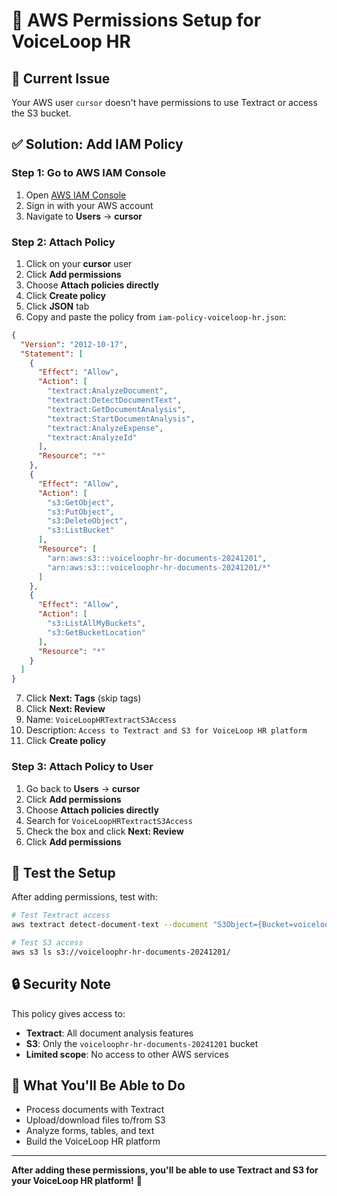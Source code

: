 # 🔑 AWS Permissions Setup for VoiceLoop HR

## 🚨 **Current Issue**
Your AWS user `cursor` doesn't have permissions to use Textract or access the S3 bucket.

## ✅ **Solution: Add IAM Policy**

### **Step 1: Go to AWS IAM Console**
1. Open [AWS IAM Console](https://console.aws.amazon.com/iam/)
2. Sign in with your AWS account
3. Navigate to **Users** → **cursor**

### **Step 2: Attach Policy**
1. Click on your **cursor** user
2. Click **Add permissions**
3. Choose **Attach policies directly**
4. Click **Create policy**
5. Click **JSON** tab
6. Copy and paste the policy from `iam-policy-voiceloop-hr.json`:

```json
{
  "Version": "2012-10-17",
  "Statement": [
    {
      "Effect": "Allow",
      "Action": [
        "textract:AnalyzeDocument",
        "textract:DetectDocumentText",
        "textract:GetDocumentAnalysis",
        "textract:StartDocumentAnalysis",
        "textract:AnalyzeExpense",
        "textract:AnalyzeId"
      ],
      "Resource": "*"
    },
    {
      "Effect": "Allow",
      "Action": [
        "s3:GetObject",
        "s3:PutObject",
        "s3:DeleteObject",
        "s3:ListBucket"
      ],
      "Resource": [
        "arn:aws:s3:::voiceloophr-hr-documents-20241201",
        "arn:aws:s3:::voiceloophr-hr-documents-20241201/*"
      ]
    },
    {
      "Effect": "Allow",
      "Action": [
        "s3:ListAllMyBuckets",
        "s3:GetBucketLocation"
      ],
      "Resource": "*"
    }
  ]
}
```

7. Click **Next: Tags** (skip tags)
8. Click **Next: Review**
9. Name: `VoiceLoopHRTextractS3Access`
10. Description: `Access to Textract and S3 for VoiceLoop HR platform`
11. Click **Create policy**

### **Step 3: Attach Policy to User**
1. Go back to **Users** → **cursor**
2. Click **Add permissions**
3. Choose **Attach policies directly**
4. Search for `VoiceLoopHRTextractS3Access`
5. Check the box and click **Next: Review**
6. Click **Add permissions**

## 🧪 **Test the Setup**

After adding permissions, test with:

```bash
# Test Textract access
aws textract detect-document-text --document "S3Object={Bucket=voiceloophr-hr-documents-20241201,Name=test-document.txt}"

# Test S3 access
aws s3 ls s3://voiceloophr-hr-documents-20241201/
```

## 🔒 **Security Note**
This policy gives access to:
- **Textract**: All document analysis features
- **S3**: Only the `voiceloophr-hr-documents-20241201` bucket
- **Limited scope**: No access to other AWS services

## 🚀 **What You'll Be Able to Do**
- Process documents with Textract
- Upload/download files to/from S3
- Analyze forms, tables, and text
- Build the VoiceLoop HR platform

---

**After adding these permissions, you'll be able to use Textract and S3 for your VoiceLoop HR platform!** 🎉
